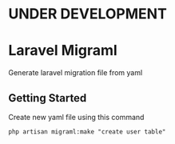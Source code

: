 # UNDER DEVELOPMENT

# Laravel Migraml
Generate laravel migration file from yaml

## Getting Started
Create new yaml file using this command
```
php artisan migraml:make "create user table"
```